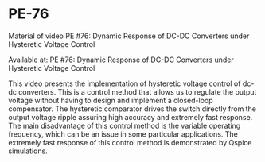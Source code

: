 # PE-76

Material of video PE #76: Dynamic Response of DC-DC Converters under Hysteretic Voltage Control

Available at: PE #76: Dynamic Response of DC-DC Converters under Hysteretic Voltage Control

This video presents the implementation of hysteretic voltage control of dc-dc converters. This is a control method that allows us to regulate the output voltage without having to design and implement a closed-loop compensator. The hysteretic comparator drives the switch directly from the output voltage ripple assuring high accuracy and extremely fast response. The main disadvantage of this control method is the variable operating frequency, which can be an issue in some particular applications. The extremely fast response of this control method is demonstrated by Qspice simulations.


